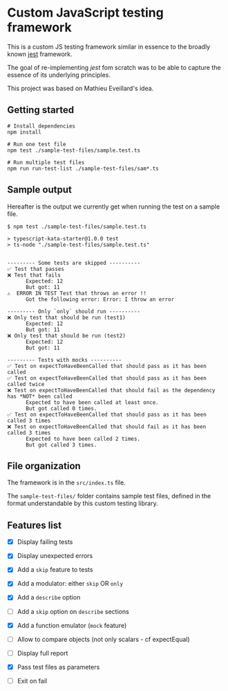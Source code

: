 # Custom JavaScript testing framework

This is a custom JS testing framework similar in essence to the broadly known [jest](https://jestjs.io/) framework.

The goal of re-implementing _jest_ fom scratch was to be able to capture the essence of its underlying principles.

This project was based on Mathieu Eveillard's idea.

## Getting started

```
# Install dependencies
npm install

# Run one test file
npm test ./sample-test-files/sample.test.ts

# Run multiple test files
npm run run-test-list ./sample-test-files/sam*.ts
```

## Sample output

Hereafter is the output we currently get when running the test on a sample file.

```
$ npm test ./sample-test-files/sample.test.ts

> typescript-kata-starter@1.0.0 test
> ts-node "./sample-test-files/sample.test.ts"


--------- Some tests are skipped ----------
✅ Test that passes
❌ Test that fails
      Expected: 12
      But got: 11
⚠️  ERROR IN TEST Test that throws an error !!
      Got the following error: Error: I throw an error

--------- Only `only` should run ----------
❌ Only test that should be run (test1)
      Expected: 12
      But got: 11
❌ Only test that should be run (test2)
      Expected: 12
      But got: 11

--------- Tests with mocks ----------
✅ Test on expectToHaveBeenCalled that should pass as it has been called
✅ Test on expectToHaveBeenCalled that should pass as it has been called twice
❌ Test on expectToHaveBeenCalled that should fail as the dependency has *NOT* been called
      Expected to have been called at least once.
      But got called 0 times.
✅ Test on expectToHaveBeenCalled that should pass as it has been called 3 times
❌ Test on expectToHaveBeenCalled that should fail as it has been called 3 times
      Expected to have been called 2 times.
      But got called 3 times.
```



## File organization

The framework is in the `src/index.ts` file.

The `sample-test-files/` folder contains sample test files, defined in the format understandable 
by this custom testing library.

## Features list

- [x] Display failing tests
- [x] Display unexpected errors
- [x] Add a `skip` feature to tests 
- [x] Add a modulator: either `skip` OR `only`
- [x] Add a `describe` option
- [ ] Add a `skip` option on `describe` sections
- [x] Add a function emulator (`mock` feature)
- [ ] Allow to compare objects (not only scalars - cf expectEqual)
- [ ] Display full report
- [x] Pass test files as parameters
- [ ] Exit on fail


